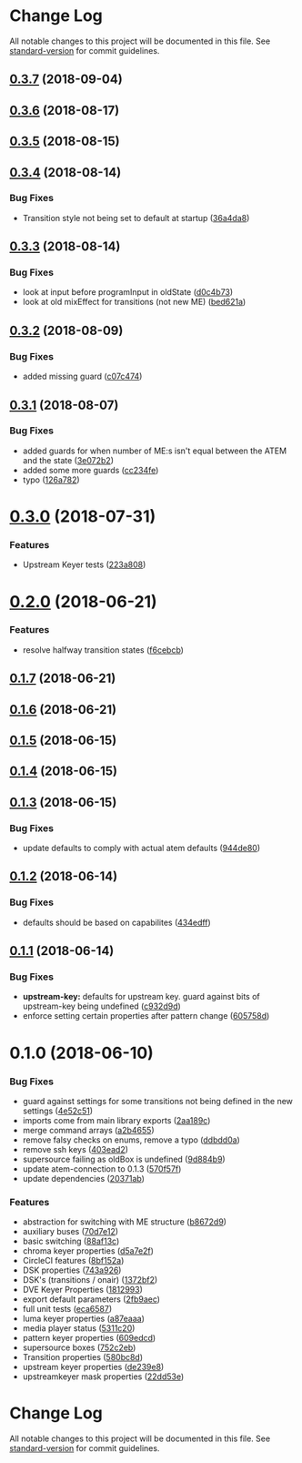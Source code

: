 # Change Log

All notable changes to this project will be documented in this file. See [standard-version](https://github.com/conventional-changelog/standard-version) for commit guidelines.

<a name="0.3.7"></a>
## [0.3.7](https://github.com/nrkno/tv-automation-atem-state/compare/0.3.6...0.3.7) (2018-09-04)



<a name="0.3.6"></a>
## [0.3.6](https://github.com/nrkno/tv-automation-atem-state/compare/0.3.5...0.3.6) (2018-08-17)



<a name="0.3.5"></a>
## [0.3.5](https://github.com/nrkno/tv-automation-atem-state/compare/0.3.4...0.3.5) (2018-08-15)



<a name="0.3.4"></a>
## [0.3.4](https://github.com/nrkno/tv-automation-atem-state/compare/0.3.3...0.3.4) (2018-08-14)


### Bug Fixes

* Transition style not being set to default at startup ([36a4da8](https://github.com/nrkno/tv-automation-atem-state/commit/36a4da8))



<a name="0.3.3"></a>
## [0.3.3](https://github.com/nrkno/tv-automation-atem-state/compare/0.3.2...0.3.3) (2018-08-14)


### Bug Fixes

* look at input before programInput in oldState ([d0c4b73](https://github.com/nrkno/tv-automation-atem-state/commit/d0c4b73))
* look at old mixEffect for transitions (not new ME) ([bed621a](https://github.com/nrkno/tv-automation-atem-state/commit/bed621a))



<a name="0.3.2"></a>
## [0.3.2](https://github.com/nrkno/tv-automation-atem-state/compare/0.3.1...0.3.2) (2018-08-09)


### Bug Fixes

* added missing guard ([c07c474](https://github.com/nrkno/tv-automation-atem-state/commit/c07c474))



<a name="0.3.1"></a>
## [0.3.1](https://github.com/nrkno/tv-automation-atem-state/compare/0.3.0...0.3.1) (2018-08-07)


### Bug Fixes

* added guards for when number of ME:s isn't equal between the ATEM and the state ([3e072b2](https://github.com/nrkno/tv-automation-atem-state/commit/3e072b2))
* added some more guards ([cc234fe](https://github.com/nrkno/tv-automation-atem-state/commit/cc234fe))
* typo ([126a782](https://github.com/nrkno/tv-automation-atem-state/commit/126a782))



<a name="0.3.0"></a>
# [0.3.0](https://github.com/nrkno/tv-automation-atem-state/compare/0.2.0...0.3.0) (2018-07-31)


### Features

* Upstream Keyer tests ([223a808](https://github.com/nrkno/tv-automation-atem-state/commit/223a808))



<a name="0.2.0"></a>
# [0.2.0](https://github.com/nrkno/tv-automation-atem-state/compare/0.1.7...0.2.0) (2018-06-21)


### Features

* resolve halfway transition states ([f6cebcb](https://github.com/nrkno/tv-automation-atem-state/commit/f6cebcb))



<a name="0.1.7"></a>
## [0.1.7](https://github.com/nrkno/tv-automation-atem-state/compare/0.1.6...0.1.7) (2018-06-21)



<a name="0.1.6"></a>
## [0.1.6](https://github.com/nrkno/tv-automation-atem-state/compare/0.1.5...0.1.6) (2018-06-21)



<a name="0.1.5"></a>
## [0.1.5](https://github.com/nrkno/tv-automation-atem-state/compare/0.1.4...0.1.5) (2018-06-15)



<a name="0.1.4"></a>
## [0.1.4](https://github.com/nrk/tv-automation-atem-state/compare/0.1.3...0.1.4) (2018-06-15)



<a name="0.1.3"></a>
## [0.1.3](https://github.com/nrk/tv-automation-atem-state/compare/0.1.2...0.1.3) (2018-06-15)


### Bug Fixes

* update defaults to comply with actual atem defaults ([944de80](https://github.com/nrk/tv-automation-atem-state/commit/944de80))



<a name="0.1.2"></a>
## [0.1.2](https://github.com/nrk/tv-automation-atem-state/compare/0.1.1...0.1.2) (2018-06-14)


### Bug Fixes

* defaults should be based on capabilites ([434edff](https://github.com/nrk/tv-automation-atem-state/commit/434edff))



<a name="0.1.1"></a>
## [0.1.1](https://github.com/nrk/tv-automation-atem-state/compare/0.1.0...0.1.1) (2018-06-14)


### Bug Fixes

* **upstream-key:** defaults for upstream key. guard against bits of upstream-key being undefined ([c932d9d](https://github.com/nrk/tv-automation-atem-state/commit/c932d9d))
* enforce setting certain properties after pattern change ([605758d](https://github.com/nrk/tv-automation-atem-state/commit/605758d))



<a name="0.1.0"></a>
# 0.1.0 (2018-06-10)


### Bug Fixes

* guard against settings for some transitions not being defined in the new settings ([4e52c51](https://github.com/nrk/tv-automation-atem-state/commit/4e52c51))
* imports come from main library exports ([2aa189c](https://github.com/nrk/tv-automation-atem-state/commit/2aa189c))
* merge command arrays ([a2b4655](https://github.com/nrk/tv-automation-atem-state/commit/a2b4655))
* remove falsy checks on enums, remove a typo ([ddbdd0a](https://github.com/nrk/tv-automation-atem-state/commit/ddbdd0a))
* remove ssh keys ([403ead2](https://github.com/nrk/tv-automation-atem-state/commit/403ead2))
* supersource failing as oldBox is undefined ([9d884b9](https://github.com/nrk/tv-automation-atem-state/commit/9d884b9))
* update atem-connection to 0.1.3 ([570f57f](https://github.com/nrk/tv-automation-atem-state/commit/570f57f))
* update dependencies ([20371ab](https://github.com/nrk/tv-automation-atem-state/commit/20371ab))


### Features

* abstraction for switching with ME structure ([b8672d9](https://github.com/nrk/tv-automation-atem-state/commit/b8672d9))
* auxiliary buses ([70d7e12](https://github.com/nrk/tv-automation-atem-state/commit/70d7e12))
* basic switching ([88af13c](https://github.com/nrk/tv-automation-atem-state/commit/88af13c))
* chroma keyer properties ([d5a7e2f](https://github.com/nrk/tv-automation-atem-state/commit/d5a7e2f))
* CircleCI features ([8bf152a](https://github.com/nrk/tv-automation-atem-state/commit/8bf152a))
* DSK properties ([743a926](https://github.com/nrk/tv-automation-atem-state/commit/743a926))
* DSK's (transitions / onair) ([1372bf2](https://github.com/nrk/tv-automation-atem-state/commit/1372bf2))
* DVE Keyer Properties ([1812993](https://github.com/nrk/tv-automation-atem-state/commit/1812993))
* export default parameters ([2fb9aec](https://github.com/nrk/tv-automation-atem-state/commit/2fb9aec))
* full unit tests ([eca6587](https://github.com/nrk/tv-automation-atem-state/commit/eca6587))
* luma keyer properties ([a87eaaa](https://github.com/nrk/tv-automation-atem-state/commit/a87eaaa))
* media player status ([5311c20](https://github.com/nrk/tv-automation-atem-state/commit/5311c20))
* pattern keyer properties ([609edcd](https://github.com/nrk/tv-automation-atem-state/commit/609edcd))
* supersource boxes ([752c2eb](https://github.com/nrk/tv-automation-atem-state/commit/752c2eb))
* Transition properties ([580bc8d](https://github.com/nrk/tv-automation-atem-state/commit/580bc8d))
* upstream keyer properties ([de239e8](https://github.com/nrk/tv-automation-atem-state/commit/de239e8))
* upstreamkeyer mask properties ([22dd53e](https://github.com/nrk/tv-automation-atem-state/commit/22dd53e))



# Change Log

All notable changes to this project will be documented in this file. See [standard-version](https://github.com/conventional-changelog/standard-version) for commit guidelines.
